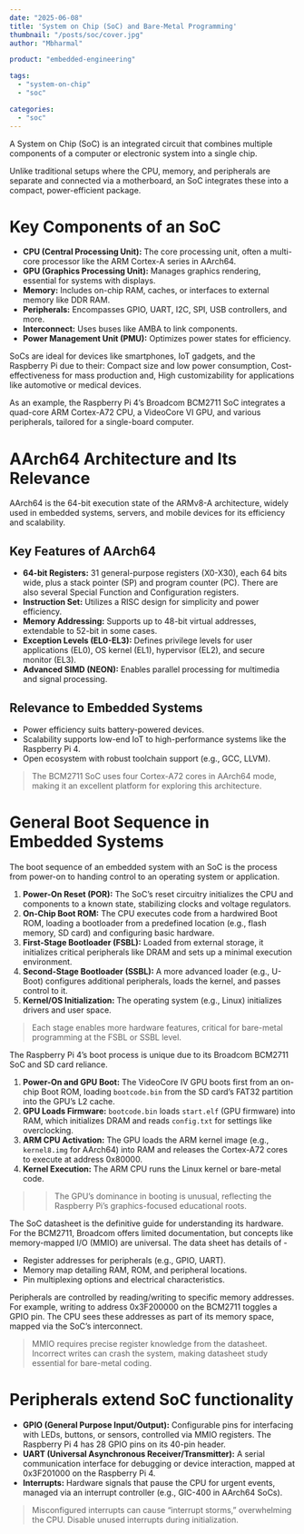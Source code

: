 ```yaml
---
date: "2025-06-08"
title: 'System on Chip (SoC) and Bare-Metal Programming'
thumbnail: "/posts/soc/cover.jpg"
author: "Mbharmal"

product: "embedded-engineering"

tags:
  - "system-on-chip"
  - "soc"

categories:
  - "soc"
---
```


A System on Chip (SoC) is an integrated circuit that combines multiple components of a computer or electronic system into a single chip.

<!--more-->

Unlike traditional setups where the CPU, memory, and peripherals are separate and connected via a motherboard, an SoC integrates these into a compact, power-efficient package.

# Key Components of an SoC
- **CPU (Central Processing Unit):** The core processing unit, often a multi-core processor like the ARM Cortex-A series in AArch64.
- **GPU (Graphics Processing Unit):** Manages graphics rendering, essential for systems with displays.
- **Memory:** Includes on-chip RAM, caches, or interfaces to external memory like DDR RAM.
- **Peripherals:** Encompasses GPIO, UART, I2C, SPI, USB controllers, and more.
- **Interconnect:** Uses buses like AMBA to link components.
- **Power Management Unit (PMU):** Optimizes power states for efficiency.

SoCs are ideal for devices like smartphones, IoT gadgets, and the Raspberry Pi due to their: Compact size and low power consumption, Cost-effectiveness for mass production and, High customizability for applications like automotive or medical devices.

As an example, the Raspberry Pi 4’s Broadcom BCM2711 SoC integrates a quad-core ARM Cortex-A72 CPU, a VideoCore VI GPU, and various peripherals, tailored for a single-board computer.

# AArch64 Architecture and Its Relevance

AArch64 is the 64-bit execution state of the ARMv8-A architecture, widely used in embedded systems, servers, and mobile devices for its efficiency and scalability.

## Key Features of AArch64
- **64-bit Registers:** 31 general-purpose registers (X0-X30), each 64 bits wide, plus a stack pointer (SP) and program counter (PC). There are also several Special Function and Configuration registers.
- **Instruction Set:** Utilizes a RISC design for simplicity and power efficiency.
- **Memory Addressing:** Supports up to 48-bit virtual addresses, extendable to 52-bit in some cases.
- **Exception Levels (EL0-EL3):** Defines privilege levels for user applications (EL0), OS kernel (EL1), hypervisor (EL2), and secure monitor (EL3).
- **Advanced SIMD (NEON):** Enables parallel processing for multimedia and signal processing.

## Relevance to Embedded Systems
- Power efficiency suits battery-powered devices.
- Scalability supports low-end IoT to high-performance systems like the Raspberry Pi 4.
- Open ecosystem with robust toolchain support (e.g., GCC, LLVM).

> The BCM2711 SoC uses four Cortex-A72 cores in AArch64 mode, making it an excellent platform for exploring this architecture.

# General Boot Sequence in Embedded Systems

The boot sequence of an embedded system with an SoC is the process from power-on to handing control to an operating system or application.
1. **Power-On Reset (POR):** The SoC’s reset circuitry initializes the CPU and components to a known state, stabilizing clocks and voltage regulators.
1. **On-Chip Boot ROM:** The CPU executes code from a hardwired Boot ROM, loading a bootloader from a predefined location (e.g., flash memory, SD card) and configuring basic hardware.
1. **First-Stage Bootloader (FSBL):** Loaded from external storage, it initializes critical peripherals like DRAM and sets up a minimal execution environment.
1. **Second-Stage Bootloader (SSBL):** A more advanced loader (e.g., U-Boot) configures additional peripherals, loads the kernel, and passes control to it.
1. **Kernel/OS Initialization:** The operating system (e.g., Linux) initializes drivers and user space.

> Each stage enables more hardware features, critical for bare-metal programming at the FSBL or SSBL level.

The Raspberry Pi 4’s boot process is unique due to its Broadcom BCM2711 SoC and SD card reliance.
1. **Power-On and GPU Boot:** The VideoCore IV GPU boots first from an on-chip Boot ROM, loading `bootcode.bin` from the SD card’s FAT32 partition into the GPU’s L2 cache.
1. **GPU Loads Firmware:** `bootcode.bin` loads `start.elf` (GPU firmware) into RAM, which initializes DRAM and reads `config.txt` for settings like overclocking.
1. **ARM CPU Activation:** The GPU loads the ARM kernel image (e.g., `kernel8.img` for AArch64) into RAM and releases the Cortex-A72 cores to execute at address 0x80000.
1. **Kernel Execution:** The ARM CPU runs the Linux kernel or bare-metal code.

>> The GPU’s dominance in booting is unusual, reflecting the Raspberry Pi’s graphics-focused educational roots.

The SoC datasheet is the definitive guide for understanding its hardware. For the BCM2711, Broadcom offers limited documentation, but concepts like memory-mapped I/O (MMIO) are universal. The data sheet has details of -
- Register addresses for peripherals (e.g., GPIO, UART).
- Memory map detailing RAM, ROM, and peripheral locations.
- Pin multiplexing options and electrical characteristics.

Peripherals are controlled by reading/writing to specific memory addresses. For example, writing to address 0x3F200000 on the BCM2711 toggles a GPIO pin. The CPU sees these addresses as part of its memory space, mapped via the SoC’s interconnect.

> MMIO requires precise register knowledge from the datasheet. Incorrect writes can crash the system, making datasheet study essential for bare-metal coding.

# Peripherals extend SoC functionality
- **GPIO (General Purpose Input/Output):** Configurable pins for interfacing with LEDs, buttons, or sensors, controlled via MMIO registers. The Raspberry Pi 4 has 28 GPIO pins on its 40-pin header.
- **UART (Universal Asynchronous Receiver/Transmitter):** A serial communication interface for debugging or device interaction, mapped at 0x3F201000 on the Raspberry Pi 4.
- **Interrupts:** Hardware signals that pause the CPU for urgent events, managed via an interrupt controller (e.g., GIC-400 in AArch64 SoCs).

> Misconfigured interrupts can cause “interrupt storms,” overwhelming the CPU. Disable unused interrupts during initialization.
